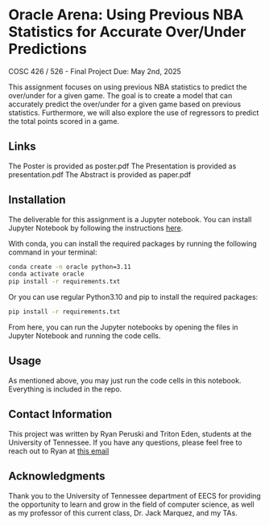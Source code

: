 # Oracle Arena: Using Previous NBA Statistics for Accurate Over/Under Predictions

COSC 426 / 526 - Final Project
Due: May 2nd, 2025

This assignment focuses on using previous NBA statistics to predict the over/under for a given game. The goal is to create a model that can accurately predict the over/under for a given game based on previous statistics. Furthermore, we will also explore the use of regressors to predict the total points scored in a game.

## Links

The Poster is provided as poster.pdf
The Presentation is provided as presentation.pdf
The Abstract is provided as paper.pdf

## Installation

The deliverable for this assignment is a Jupyter notebook. You can install Jupyter Notebook by following the instructions [here](https://jupyter.org/install).

With conda, you can install the required packages by running the following command in your terminal:

```bash
conda create -n oracle python=3.11 
conda activate oracle
pip install -r requirements.txt
```

Or you can use regular Python3.10 and pip to install the required packages:

```bash
pip install -r requirements.txt
```

From here, you can run the Jupyter notebooks by opening the files in Jupyter Notebook and running the code cells.

## Usage

As mentioned above, you may just run the code cells in this notebook. Everything is included in the repo.

## Contact Information

This project was written by Ryan Peruski and Triton Eden, students at the University of Tennessee. If you have any questions, please feel free to reach out to Ryan at [this email](mailto:yhg461@vols.utk.edu)

## Acknowledgments

Thank you to the University of Tennessee department of EECS for providing the opportunity to learn and grow in the field of computer science, as well as my professor of this current class, Dr. Jack Marquez, and my TAs.
